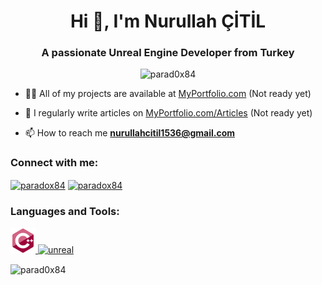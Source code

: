 <h1 align="center">Hi 👋, I'm Nurullah ÇİTİL</h1>
<h3 align="center">A passionate Unreal Engine Developer from Turkey</h3>

<p align="middle"> <img src="https://komarev.com/ghpvc/?username=parad0x84&label=Profile%20views&color=0676bc&style=flat" alt="parad0x84" /> </p>

- 👨‍💻 All of my projects are available at [MyPortfolio.com](MyPortfolio.com) (Not ready yet)

- 📝 I regularly write articles on [MyPortfolio.com/Articles](MyPortfolio.com/Articles) (Not ready yet)

- 📫 How to reach me **nurullahcitil1536@gmail.com**

<h3 align="left">Connect with me:</h3>
<p align="left">
<a href="https://linkedin.com/in/paradox84" target="blank"><img align="center" src="https://raw.githubusercontent.com/rahuldkjain/github-profile-readme-generator/master/src/images/icons/Social/linked-in-alt.svg" alt="paradox84" height="30" width="40" /></a>
<a href="https://www.youtube.com/c/paradox84" target="blank"><img align="center" src="https://raw.githubusercontent.com/rahuldkjain/github-profile-readme-generator/master/src/images/icons/Social/youtube.svg" alt="paradox84" height="30" width="40" /></a>
</p>

<h3 align="left">Languages and Tools:</h3>
<p align="left"> <a href="https://www.w3schools.com/cpp/" target="_blank" rel="noreferrer"> <img src="https://raw.githubusercontent.com/devicons/devicon/master/icons/cplusplus/cplusplus-original.svg" alt="cplusplus" width="40" height="40"/> </a> <a href="https://unrealengine.com/" target="_blank" rel="noreferrer"> <img src="https://raw.githubusercontent.com/kenangundogan/fontisto/036b7eca71aab1bef8e6a0518f7329f13ed62f6b/icons/svg/brand/unreal-engine.svg" alt="unreal" width="40" height="40"/> </a> </p>

<p><img align="center" src="https://github-readme-stats.vercel.app/api/top-langs?username=parad0x84&show_icons=true&theme=dark&locale=en&layout=compact" alt="parad0x84" /></p>

